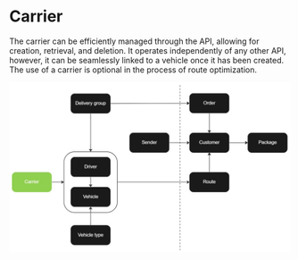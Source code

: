 # Carrier

The carrier can be efficiently managed through the API, allowing for creation, retrieval, and deletion. It operates independently of any other API, however, it can be seamlessly linked to a vehicle once it has been created. The use of a carrier is optional in the process of route optimization.

![Carrier](docs/images/flowchart_carrier.jpg)
